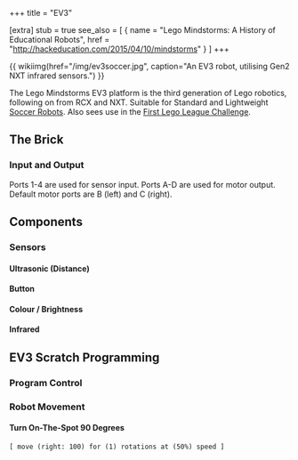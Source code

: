 +++
title = "EV3"

[extra]
stub = true
see_also = [
  { name = "Lego Mindstorms: A History of Educational Robots", href = "http://hackeducation.com/2015/04/10/mindstorms" }
]
+++

{{ wikiimg(href="/img/ev3soccer.jpg", caption="An EV3 robot, utilising Gen2 NXT infrared sensors.") }}

The Lego Mindstorms EV3 platform is the third generation of Lego robotics, following on from RCX and NXT. Suitable for Standard and Lightweight [Soccer Robots](@/wiki/soccer.md). Also sees use in the [First Lego League Challenge](@/wiki/fll.md).

## The Brick

### Input and Output

Ports 1-4 are used for sensor input.
Ports A-D are used for motor output. Default motor ports are B (left) and C (right).

## Components

### Sensors

#### Ultrasonic (Distance)

#### Button

#### Colour / Brightness

#### Infrared

## EV3 Scratch Programming

### Program Control

### Robot Movement

#### Turn On-The-Spot 90 Degrees

```
[ move (right: 100) for (1) rotations at (50%) speed ]
```
